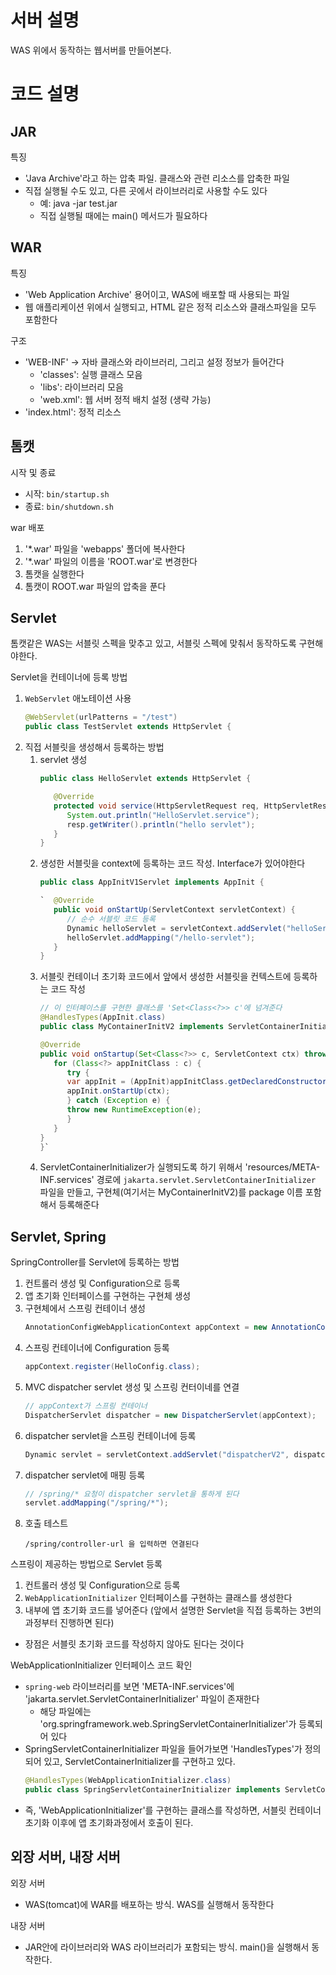 # 서버 설명
WAS 위에서 동작하는 웹서버를 만들어본다.

# 코드 설명
## JAR
특징
- 'Java Archive'라고 하는 압축 파일. 클래스와 관련 리소스를 압축한 파일
- 직접 실행될 수도 있고, 다른 곳에서 라이브러리로 사용할 수도 있다
   - 예: java -jar test.jar
   - 직접 실행될 때에는 main() 메서드가 필요하다

## WAR
특징
- 'Web Application Archive' 용어이고, WAS에 배포할 때 사용되는 파일
- 웹 애플리케이션 위에서 실행되고, HTML 같은 정적 리소스와 클래스파일을 모두 포함한다

구조
- 'WEB-INF' -> 자바 클래스와 라이브러리, 그리고 설정 정보가 들어간다
   - 'classes': 실행 클래스 모음
   - 'libs': 라이브러리 모음
   - 'web.xml': 웹 서버 정적 배치 설정 (생략 가능)
- 'index.html': 정적 리소스

## 톰캣
시작 및 종료
- 시작: `bin/startup.sh`
- 종료: `bin/shutdown.sh`

war 배포
1. '*.war' 파일을 'webapps' 폴더에 복사한다
2. '*.war' 파일의 이름을 'ROOT.war'로 변경한다
3. 톰캣을 실행한다
4. 톰캣이 ROOT.war 파일의 압축을 푼다

## Servlet
톰캣같은 WAS는 서블릿 스펙을 맞추고 있고, 서블릿 스펙에 맞춰서 동작하도록 구현해야한다. 

Servlet을 컨테이너에 등록 방법
1. `WebServlet` 애노테이션 사용
   ```java
   @WebServlet(urlPatterns = "/test")
   public class TestServlet extends HttpServlet {
   ```
2. 직접 서블릿을 생성해서 등록하는 방법
   1. servlet 생성
      ```java
      public class HelloServlet extends HttpServlet {

         @Override
         protected void service(HttpServletRequest req, HttpServletResponse resp) throws ServletException, IOException {
            System.out.println("HelloServlet.service");
            resp.getWriter().println("hello servlet");
         }
      }
      ```
   2. 생성한 서블릿을 context에 등록하는 코드 작성. Interface가 있어야한다
      ```java
      public class AppInitV1Servlet implements AppInit {

      `  @Override
         public void onStartUp(ServletContext servletContext) {
            // 순수 서블릿 코드 등록
            Dynamic helloServlet = servletContext.addServlet("helloServlet", new HelloServlet());
            helloServlet.addMapping("/hello-servlet");
         }
      }
      ```
   3. 서블릿 컨테이너 초기화 코드에서 앞에서 생성한 서블릿을 컨텍스트에 등록하는 코드 작성
      ```java
      // 이 인터페이스를 구현한 클래스를 'Set<Class<?>> c'에 넘겨준다
      @HandlesTypes(AppInit.class)
      public class MyContainerInitV2 implements ServletContainerInitializer {

      @Override
      public void onStartup(Set<Class<?>> c, ServletContext ctx) throws ServletException {
         for (Class<?> appInitClass : c) {
            try {
            var appInit = (AppInit)appInitClass.getDeclaredConstructor().newInstance();
            appInit.onStartUp(ctx);
            } catch (Exception e) {
            throw new RuntimeException(e);
            }
         }
      }
      }`
      ```
   4. ServletContainerInitializer가 실행되도록 하기 위해서 'resources/META-INF.services' 경로에 `jakarta.servlet.ServletContainerInitializer` 파일을 만들고, 구현체(여기서는 MyContainerInitV2)를 package 이름 포함해서 등록해준다
## Servlet, Spring
SpringController를 Servlet에 등록하는 방법
1. 컨트롤러 생성 및 Configuration으로 등록
2. 앱 초기화 인터페이스를 구현하는 구현체 생성
3. 구현체에서 스프링 컨테이너 생성
   ```java
   AnnotationConfigWebApplicationContext appContext = new AnnotationConfigWebApplicationContext();
   ```
4. 스프링 컨테이너에 Configuration 등록
   ```java
   appContext.register(HelloConfig.class);
   ```
5. MVC dispatcher servlet 생성 및 스프링 컨터이네를 연결
   ```java
   // appContext가 스프링 컨테이너
   DispatcherServlet dispatcher = new DispatcherServlet(appContext);
   ```
6. dispatcher servlet을 스프링 컨테이너에 등록
   ```java
   Dynamic servlet = servletContext.addServlet("dispatcherV2", dispatcher);
   ```
7. dispatcher servlet에 매핑 등록
   ```java
   // /spring/* 요청이 dispatcher servlet을 통하게 된다
   servlet.addMapping("/spring/*");
   ```
8. 호출 테스트
   ```
   /spring/controller-url 을 입력하면 연결된다
   ```

스프링이 제공하는 방법으로 Servlet 등록
1. 컨트롤러 생성 및 Configuration으로 등록
2. `WebApplicationInitializer` 인터페이스를 구현하는 클래스를 생성한다
3. 내부에 앱 초기화 코드를 넣어준다 (앞에서 설명한 Servlet을 직접 등록하는 3번의 과정부터 진행하면 된다)
- 장점은 서블릿 초기화 코드를 작성하지 않아도 된다는 것이다

WebApplicationInitializer 인터페이스 코드 확인
- `spring-web` 라이브러리를 보면 'META-INF.services'에 'jakarta.servlet.ServletContainerInitializer' 파일이 존재한다
   - 해당 파일에는 'org.springframework.web.SpringServletContainerInitializer'가 등록되어 있다
- SpringServletContainerInitializer 파일을 들어가보면 'HandlesTypes'가 정의되어 있고, ServletContainerInitializer를 구현하고 있다.
   ```java
   @HandlesTypes(WebApplicationInitializer.class)
   public class SpringServletContainerInitializer implements ServletContainerInitializer {
   ```
- 즉, 'WebApplicationInitializer'를 구현하는 클래스를 작성하면, 서블릿 컨테이너 초기화 이후에 앱 초기화과정에서 호출이 된다. 

## 외장 서버, 내장 서버
외장 서버
- WAS(tomcat)에 WAR를 배포하는 방식. WAS를 실행해서 동작한다

내장 서버
- JAR안에 라이브러리와 WAS 라이브러리가 포함되는 방식. main()을 실행해서 동작한다. 

